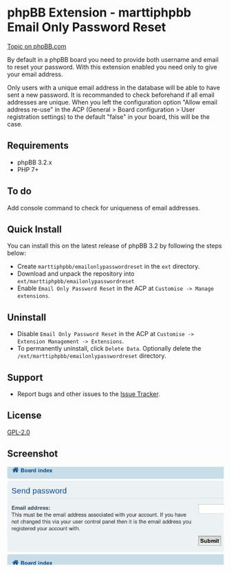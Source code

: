 # phpBB Extension - marttiphpbb Email Only Password Reset

[Topic on phpBB.com](https://www.phpbb.com/community/viewtopic.php?f=456&t=2474846)

By default in a phpBB board you need to provide both username and email to reset your password. With this extension enabled you need only to give your email address.

Only users with a unique email address in the database will be able to have sent a new password. It is recommanded to check beforehand if all email addresses are unique. When you left the configuration option "Allow email address re-use" in the ACP (General > Board configuration > User registration settings) to the default "false" in your board, this will be the case.

## Requirements

* phpBB 3.2.x
* PHP 7+

## To do

Add console command to check for uniqueness of email addresses.

## Quick Install

You can install this on the latest release of phpBB 3.2 by following the steps below:

* Create `marttiphpbb/emailonlypasswordreset` in the `ext` directory.
* Download and unpack the repository into `ext/marttiphpbb/emailonlypasswordreset`
* Enable `Email Only Password Reset` in the ACP at `Customise -> Manage extensions`.

## Uninstall

* Disable `Email Only Password Reset` in the ACP at `Customise -> Extension Management -> Extensions`.
* To permanently uninstall, click `Delete Data`. Optionally delete the `/ext/marttiphpbb/emailonlypasswordreset` directory.

## Support

* Report bugs and other issues to the [Issue Tracker](https://github.com/marttiphpbb/phpbb-ext-emailonlypasswordreset/issues).

## License

[GPL-2.0](license.txt)

## Screenshot

![Password reset](doc/emailonly.png)

